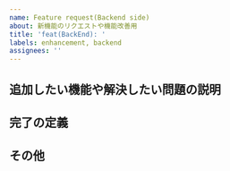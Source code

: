```yaml
---
name: Feature request(Backend side)
about: 新機能のリクエストや機能改善用
title: 'feat(BackEnd): '
labels: enhancement, backend
assignees: ''
---
```


## 追加したい機能や解決したい問題の説明

## 完了の定義

## その他
